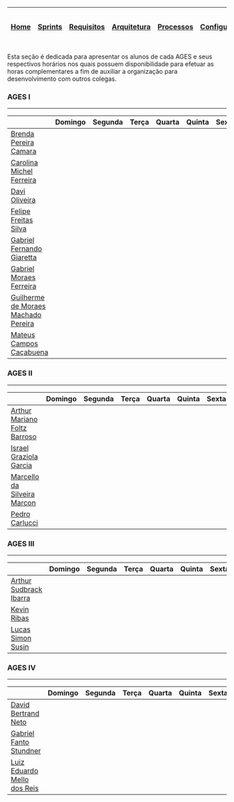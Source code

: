 |[Home](home)|[Sprints](sprints)|[Requisitos](requisitos)|[Arquitetura](arquitetura)|[Processos](processos)|[Configuração](configuracao)|[Mockups](mockups)|[Banco de Dados](banco_dados)|[Instalação](instalacao)|[Gerência de Projeto](Gerenciamento do Projeto)|[Horários Disponiveis](horarios)|
|---|---|---|---|---|---|---|---|---|---|---|

Esta seção é dedicada para apresentar os alunos de cada AGES e seus respectivos horários nos quais possuem disponibilidade para efetuar as horas complementares a fim de auxiliar a organização para desenvolvimento com outros colegas.

### AGES I
------------------------------------------
|  | Domingo | Segunda | Terça| Quarta | Quinta | Sexta | Sábado | 
|--- |--- |--- |--- |--- |--- |--- |--- |
| <a href="https://tools.ages.pucrs.br/brenda.camara">Brenda Pereira Camara</a> | | | | | | |
| <a href="https://tools.ages.pucrs.br/carol.ferreira">Carolina Michel Ferreira</a> | | | | | | |
| <a href="https://tools.ages.pucrs.br/davi.oliveira">Davi Oliveira</a> | | | | | | |
| <a href="https://tools.ages.pucrs.br/felipe.silva">Felipe Freitas Silva</a> | | | | | | |
| <a href="https://tools.ages.pucrs.br/gabriel.giaretta">Gabriel Fernando Giaretta</a> | | | | | | |
| <a href="https://tools.ages.pucrs.br/gabriel.ferreira">Gabriel Moraes Ferreira</a> | | | | | | |
| <a href="https://tools.ages.pucrs.br/guilherme.pereira">Guilherme de Moraes Machado Pereira</a> | | | | | | |
| <a href="https://tools.ages.pucrs.br/mateus.campos">Mateus Campos Caçabuena</a> | | | | | | |

### AGES II
------------------------------------------
|  | Domingo | Segunda | Terça| Quarta | Quinta | Sexta | Sábado | 
|--- |--- |--- |--- |--- |--- |--- |--- |
| <a href="https://tools.ages.pucrs.br/arthur.barroso">Arthur Mariano Foltz Barroso</a>            | | | | | | |
| <a href="https://tools.ages.pucrs.br/israel.garcia">Israel Graziola Garcia</a> | | | | | | |
| <a href="https://tools.ages.pucrs.br/marcello.marcon">Marcello da Silveira Marcon</a> | | | | | | |
| <a href="https://tools.ages.pucrs.br/pedro.carlucci">Pedro Carlucci</a> | | | | | | |

### AGES III
------------------------------------------
|  | Domingo | Segunda | Terça| Quarta | Quinta | Sexta | Sábado | 
|--- |--- |--- |--- |--- |--- |--- |--- |
| <a href="https://tools.ages.pucrs.br/arthur.ibarra">Arthur Sudbrack Ibarra</a> | | | | | | |
| <a href="https://tools.ages.pucrs.br/kevin.ribas">Kevin Ribas</a> | | | | | | |
| <a href="https://tools.ages.pucrs.br/lucas.susin">Lucas Simon Susin</a> | | | | | | |

### AGES IV
------------------------------------------
|  | Domingo | Segunda | Terça| Quarta | Quinta | Sexta | Sábado | 
|--- |--- |--- |--- |--- |--- |--- |--- |
| <a href="https://tools.ages.pucrs.br/david.neto">David Bertrand Neto</a> | | | | | | |
| <a href="https://tools.ages.pucrs.br/gabriel.stundner">Gabriel Fanto Stundner</a>      | | | | | | |
| <a href="https://tools.ages.pucrs.br/luiz.reis">Luiz Eduardo Mello dos Reis</a> | | | | | | |


